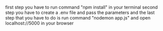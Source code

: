 first step you have to run command "npm install" in your terminal
second step you have to create a .env file and pass the parameters
and the last step that you have to do is run command "nodemon app.js" and open localhost://5000 in your browser
